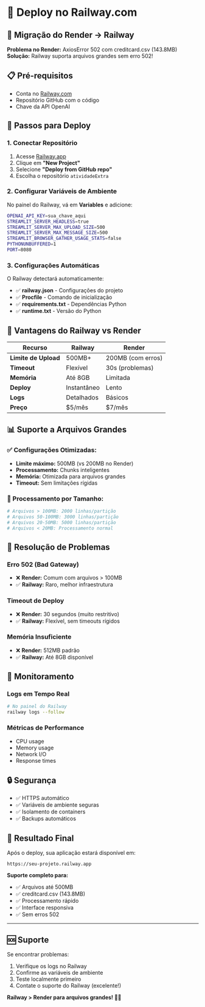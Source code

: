 # 🚂 Deploy no Railway.com

## 🚨 **Migração do Render → Railway**

**Problema no Render:** AxiosError 502 com creditcard.csv (143.8MB)
**Solução:** Railway suporta arquivos grandes sem erro 502!

## 📋 Pré-requisitos

- Conta no [Railway.com](https://railway.app)
- Repositório GitHub com o código
- Chave da API OpenAI

## 🚀 Passos para Deploy

### 1. Conectar Repositório

1. Acesse [Railway.app](https://railway.app)
2. Clique em **"New Project"**
3. Selecione **"Deploy from GitHub repo"**
4. Escolha o repositório `atividadeExtra`

### 2. Configurar Variáveis de Ambiente

No painel do Railway, vá em **Variables** e adicione:

```bash
OPENAI_API_KEY=sua_chave_aqui
STREAMLIT_SERVER_HEADLESS=true
STREAMLIT_SERVER_MAX_UPLOAD_SIZE=500
STREAMLIT_SERVER_MAX_MESSAGE_SIZE=500
STREAMLIT_BROWSER_GATHER_USAGE_STATS=false
PYTHONUNBUFFERED=1
PORT=8080
```

### 3. Configurações Automáticas

O Railway detectará automaticamente:
- ✅ **railway.json** - Configurações do projeto
- ✅ **Procfile** - Comando de inicialização
- ✅ **requirements.txt** - Dependências Python
- ✅ **runtime.txt** - Versão do Python

## 🎯 Vantagens do Railway vs Render

| Recurso | Railway | Render |
|---------|---------|--------|
| **Limite de Upload** | 500MB+ | 200MB (com erros) |
| **Timeout** | Flexível | 30s (problemas) |
| **Memória** | Até 8GB | Limitada |
| **Deploy** | Instantâneo | Lento |
| **Logs** | Detalhados | Básicos |
| **Preço** | $5/mês | $7/mês |

## 📊 Suporte a Arquivos Grandes

### ✅ Configurações Otimizadas:

- **Limite máximo:** 500MB (vs 200MB no Render)
- **Processamento:** Chunks inteligentes
- **Memória:** Otimizada para arquivos grandes
- **Timeout:** Sem limitações rígidas

### 🔧 Processamento por Tamanho:

```python
# Arquivos > 100MB: 2000 linhas/partição
# Arquivos 50-100MB: 3000 linhas/partição  
# Arquivos 20-50MB: 5000 linhas/partição
# Arquivos < 20MB: Processamento normal
```

## 🐛 Resolução de Problemas

### Erro 502 (Bad Gateway)
- ❌ **Render:** Comum com arquivos > 100MB
- ✅ **Railway:** Raro, melhor infraestrutura

### Timeout de Deploy
- ❌ **Render:** 30 segundos (muito restritivo)
- ✅ **Railway:** Flexível, sem timeouts rígidos

### Memória Insuficiente
- ❌ **Render:** 512MB padrão
- ✅ **Railway:** Até 8GB disponível

## 📱 Monitoramento

### Logs em Tempo Real
```bash
# No painel do Railway
railway logs --follow
```

### Métricas de Performance
- CPU usage
- Memory usage  
- Network I/O
- Response times

## 🔒 Segurança

- ✅ HTTPS automático
- ✅ Variáveis de ambiente seguras
- ✅ Isolamento de containers
- ✅ Backups automáticos

## 🎉 Resultado Final

Após o deploy, sua aplicação estará disponível em:
```
https://seu-projeto.railway.app
```

**Suporte completo para:**
- ✅ Arquivos até 500MB
- ✅ creditcard.csv (143.8MB) 
- ✅ Processamento rápido
- ✅ Interface responsiva
- ✅ Sem erros 502

---

## 🆘 Suporte

Se encontrar problemas:
1. Verifique os logs no Railway
2. Confirme as variáveis de ambiente
3. Teste localmente primeiro
4. Contate o suporte do Railway (excelente!)

**Railway > Render para arquivos grandes! 🚂💨**